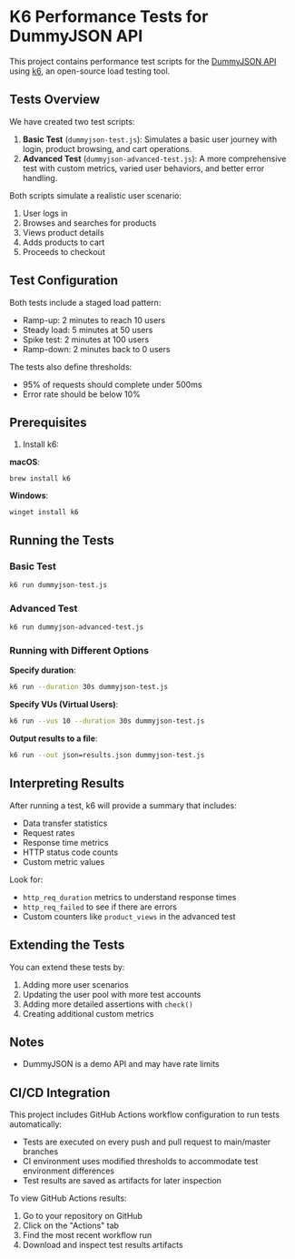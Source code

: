 # K6 Performance Tests for DummyJSON API

This project contains performance test scripts for the [DummyJSON API](https://dummyjson.com/) using [k6](https://k6.io/), an open-source load testing tool.

## Tests Overview

We have created two test scripts:

1. **Basic Test** (`dummyjson-test.js`): Simulates a basic user journey with login, product browsing, and cart operations.
2. **Advanced Test** (`dummyjson-advanced-test.js`): A more comprehensive test with custom metrics, varied user behaviors, and better error handling.

Both scripts simulate a realistic user scenario:
1. User logs in
2. Browses and searches for products
3. Views product details
4. Adds products to cart
5. Proceeds to checkout

## Test Configuration

Both tests include a staged load pattern:
- Ramp-up: 2 minutes to reach 10 users
- Steady load: 5 minutes at 50 users 
- Spike test: 2 minutes at 100 users
- Ramp-down: 2 minutes back to 0 users

The tests also define thresholds:
- 95% of requests should complete under 500ms
- Error rate should be below 10%

## Prerequisites

1. Install k6:

**macOS**:
```
brew install k6
```

**Windows**:
```
winget install k6
```

## Running the Tests

### Basic Test

```bash
k6 run dummyjson-test.js
```

### Advanced Test

```bash
k6 run dummyjson-advanced-test.js
```

### Running with Different Options

**Specify duration**:
```bash
k6 run --duration 30s dummyjson-test.js
```

**Specify VUs (Virtual Users)**:
```bash
k6 run --vus 10 --duration 30s dummyjson-test.js
```

**Output results to a file**:
```bash
k6 run --out json=results.json dummyjson-test.js
```

## Interpreting Results

After running a test, k6 will provide a summary that includes:

- Data transfer statistics
- Request rates
- Response time metrics
- HTTP status code counts
- Custom metric values

Look for:
- `http_req_duration` metrics to understand response times
- `http_req_failed` to see if there are errors
- Custom counters like `product_views` in the advanced test

## Extending the Tests

You can extend these tests by:
1. Adding more user scenarios
2. Updating the user pool with more test accounts
3. Adding more detailed assertions with `check()`
4. Creating additional custom metrics

## Notes

- DummyJSON is a demo API and may have rate limits

## CI/CD Integration

This project includes GitHub Actions workflow configuration to run tests automatically:

- Tests are executed on every push and pull request to main/master branches
- CI environment uses modified thresholds to accommodate test environment differences
- Test results are saved as artifacts for later inspection

To view GitHub Actions results:
1. Go to your repository on GitHub
2. Click on the "Actions" tab
3. Find the most recent workflow run
4. Download and inspect test results artifacts
